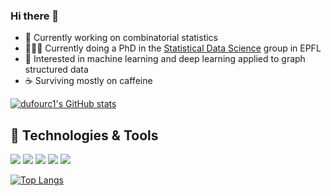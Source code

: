 ### Hi there 👋

- 🔭  Currently working on combinatorial statistics
- 👨🏼‍🔬 Currently doing a PhD in the [Statistical Data Science](https://www.epfl.ch/labs/sds/) group in EPFL
- 💬  Interested in machine learning and deep learning applied to graph structured data
- ☕  Surviving mostly on caffeine 


[![dufourc1's GitHub stats](https://github-readme-stats.vercel.app/api?username=dufourc1&count_private=true&show_icons=true&theme=transparent)](https://github.com/anuraghazra/github-readme-stats)


## 🔧 Technologies & Tools
![](https://img.shields.io/badge/PyTorch-Python-informational?style=flat&logo=pytorch&logoColor=white&color=2bbc8a)
![](https://img.shields.io/badge/PyG-Python-informational?style=flat&logoColor=white&color=2bbc8a)
![](https://img.shields.io/badge/DeepChem-Python-informational?style=flat&color=2bbc8a)
![](https://img.shields.io/badge/NetworkX-Python-informational?style=flat&logoColor=white&color=2bbc8a)
![](https://img.shields.io/badge/Captum-Python-informational?style=flat&logoColor=white&color=2bbc8a)

[![Top Langs](https://github-readme-stats.vercel.app/api/top-langs/?username=dufourc1&layout=compact&&hide=jupyter,jupyternotebook,notebook)](https://github.com/anuraghazra/github-readme-stats)

<!--
**dufourc1/dufourc1** is a ✨ _special_ ✨ repository because its `README.md` (this file) appears on your GitHub profile.

Here are some ideas to get you started:

- 🔭 I’m currently working on ...
- 🌱 I’m currently learning ...
- 👯 I’m looking to collaborate on ...
- 🤔 I’m looking for help with ...
- 💬 Ask me about ...
- 📫 How to reach me: ...
- 😄 Pronouns: ...
- ⚡ Fun fact: ...
-->

